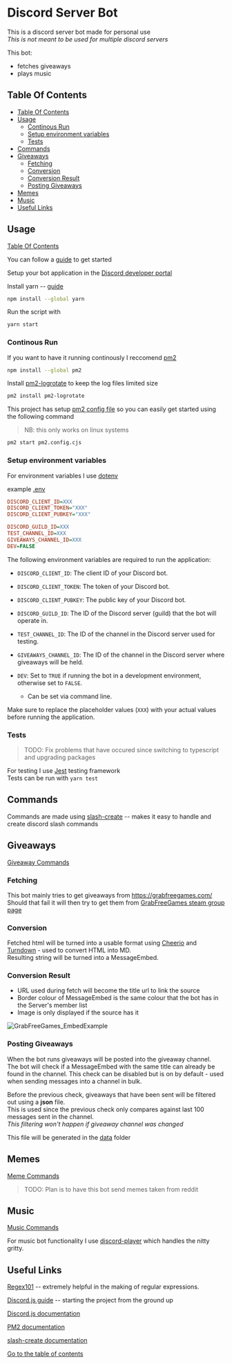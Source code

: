 # Discord Server Bot <!-- omit in toc -->

This is a discord server bot made for personal use  
_This is not meant to be used for multiple discord servers_

This bot:

- fetches giveaways
- plays music

## Table Of Contents

- [Table Of Contents](#table-of-contents)
- [Usage](#usage)
  - [Continous Run](#continous-run)
  - [Setup environment variables](#setup-environment-variables)
  - [Tests](#tests)
- [Commands](#commands)
- [Giveaways](#giveaways)
  - [Fetching](#fetching)
  - [Conversion](#conversion)
  - [Conversion Result](#conversion-result)
  - [Posting Giveaways](#posting-giveaways)
- [Memes](#memes)
- [Music](#music)
- [Useful Links](#useful-links)

## Usage

[Table Of Contents](#table-of-contents)

You can follow a [guide](https://discordjs.guide/#before-you-begin) to get started

Setup your bot application in the [Discord developer portal](https://discord.com/developers/applications)

Install yarn -- [guide](https://classic.yarnpkg.com/lang/en/docs/install/)

```bash
npm install --global yarn
```

Run the script with

```bash
yarn start
```

### Continous Run

If you want to have it running continously I reccomend [pm2](https://github.com/Unitech/pm2)

```bash
npm install --global pm2
```

Install [pm2-logrotate](https://github.com/keymetrics/pm2-logrotate) to keep the log files limited size

```bash
pm2 install pm2-logrotate
```

This project has setup [pm2 config file](./pm2.config.js) so you can easily get started using the following command
> NB: this only works on linux systems

```bash
pm2 start pm2.config.cjs
```

### Setup environment variables

For environment variables I use [dotenv](https://github.com/motdotla/dotenv)

example [.env](./.env.example)

```ini
DISCORD_CLIENT_ID=XXX
DISCORD_CLIENT_TOKEN="XXX"
DISCORD_CLIENT_PUBKEY="XXX"

DISCORD_GUILD_ID=XXX
TEST_CHANNEL_ID=XXX
GIVEAWAYS_CHANNEL_ID=XXX
DEV=FALSE
```

The following environment variables are required to run the application:

- `DISCORD_CLIENT_ID`: The client ID of your Discord bot.
- `DISCORD_CLIENT_TOKEN`: The token of your Discord bot.
- `DISCORD_CLIENT_PUBKEY`: The public key of your Discord bot.

- `DISCORD_GUILD_ID`: The ID of the Discord server (guild) that the bot will operate in.
- `TEST_CHANNEL_ID`: The ID of the channel in the Discord server used for testing.
- `GIVEAWAYS_CHANNEL_ID`: The ID of the channel in the Discord server where giveaways will be held.

- `DEV`: Set to `TRUE` if running the bot in a development environment, otherwise set to `FALSE`.
  - Can be set via command line.

Make sure to replace the placeholder values (`XXX`) with your actual values before running the application.

### Tests

> TODO: Fix problems that have occured since switching to typescript and upgrading packages

For testing I use [Jest](https://jestjs.io/) testing framework  
Tests can be run with `yarn test`

## Commands

Commands are made using [slash-create](https://slash-create.js.org/#/) -- makes it easy to handle and create discord slash commands

## Giveaways

[Giveaway Commands](./src/commands/giveaways/)

### Fetching

This bot mainly tries to get giveaways from <https://grabfreegames.com/>  
Should that fail it will then try to get them from
[GrabFreeGames steam group page](https://steamcommunity.com/groups/GrabFreeGames/announcements/listing)

### Conversion

Fetched html will be turned into a usable format using [Cheerio](https://cheerio.js.org/) and
[Turndown](https://github.com/domchristie/turndown) - used to convert HTML into MD.  
Resulting string will be turned into a MessageEmbed.

### Conversion Result

- URL used during fetch will become the title url to link the source
- Border colour of MessageEmbed is the same colour that the bot has in the Server's member list
- Image is only displayed if the source has it

![GrabFreeGames_EmbedExample](./.github/examples/GrabFreeGames_EmbedExample.png)

### Posting Giveaways

When the bot runs giveaways will be posted into the giveaway channel.  
The bot will check if a MessageEmbed with the same title can already be found in the channel.
This check can be disabled but is on by default - used when sending messages into a channel in bulk.

Before the previous check, giveaways that have been sent will be filtered out using a **json** file.  
This is used since the previous check only compares against last 100 messages sent in the channel.  
_This filtering won't happen if giveaway channel was changed_

This file will be generated in the [data](./data) folder

## Memes

[Meme Commands](./src/commands/memes/)

> TODO: Plan is to have this bot send memes taken from reddit

## Music

[Music Commands](./src/commands/music/)

For music bot functionality I use [discord-player](https://discord-player.js.org/) which handles the nitty gritty.  

## Useful Links

[Regex101](https://regex101.com/) -- extremely helpful in the making of regular expressions.

[Discord.js guide](https://discordjs.guide/) -- starting the project from the ground up

[Discord.js documentation](https://discord.js.org/#/docs/discord.js/main/general/welcome)

[PM2 documentation](https://pm2.keymetrics.io/docs/usage/pm2-doc-single-page/)

[slash-create documentation](https://slash-create.js.org/#/docs/main/latest/general/welcome)

[Go to the table of contents](#table-of-contents)
